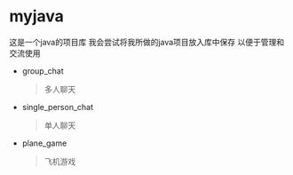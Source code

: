 # myjava
这是一个java的项目库
我会尝试将我所做的java项目放入库中保存
以便于管理和交流使用

* group_chat
   > 多人聊天
* single_person_chat
   > 单人聊天
* plane_game
   > 飞机游戏
